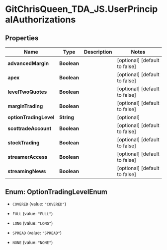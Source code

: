 # GitChrisQueen_TDA_JS.UserPrincipalAuthorizations

## Properties
Name | Type | Description | Notes
------------ | ------------- | ------------- | -------------
**advancedMargin** | **Boolean** |  | [optional] [default to false]
**apex** | **Boolean** |  | [optional] [default to false]
**levelTwoQuotes** | **Boolean** |  | [optional] [default to false]
**marginTrading** | **Boolean** |  | [optional] [default to false]
**optionTradingLevel** | **String** |  | [optional] 
**scottradeAccount** | **Boolean** |  | [optional] [default to false]
**stockTrading** | **Boolean** |  | [optional] [default to false]
**streamerAccess** | **Boolean** |  | [optional] [default to false]
**streamingNews** | **Boolean** |  | [optional] [default to false]


<a name="OptionTradingLevelEnum"></a>
## Enum: OptionTradingLevelEnum


* `COVERED` (value: `"COVERED"`)

* `FULL` (value: `"FULL"`)

* `LONG` (value: `"LONG"`)

* `SPREAD` (value: `"SPREAD"`)

* `NONE` (value: `"NONE"`)




